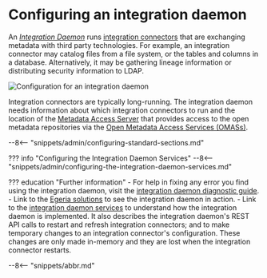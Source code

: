 <!-- SPDX-License-Identifier: CC-BY-4.0 -->
<!-- Copyright Contributors to the Egeria project. -->

# Configuring an integration daemon

An [*Integration Daemon*](/concepts/integration-daemon) runs [integration connectors](/concepts/integraton-connector) that are exchanging metadata with third party technologies.  For example, an integration connector may catalog files from a file system, or the tables and columns in a database.  Alternatively, it may be gathering lineage information or distributing security information to LDAP.

![Configuration for an integration daemon](/concepts/integration-daemon.svg)

Integration connectors are typically long-running.  The integration daemon needs information about which integration connectors to run and the location of the [Metadata Access Server](/concepts/metadata-access-server) that provides access to the open metadata repositories via the [Open Metadata Access Services (OMASs)](/services/omas).  

--8<-- "snippets/admin/configuring-standard-sections.md"

??? info "Configuring the Integration Daemon Services"
    --8<-- "snippets/admin/configuring-the-integration-daemon-services.md"


??? education "Further information"
    - For help in fixing any error you find using the integration daemon, visit the [integration daemon diagnostic guide](/guides/diagnostic/integration-daemon-diagnostic-guide).
    - Link to the [Egeria solutions](/patterns/metadata-integration) to see the integration daemon in action.
    - Link to the [integration daemon services](/services/integration-daemon-services) to understand how the integration daemon is implemented.  It also describes the integration daemon's REST API calls to restart and refresh integration connectors; and to make temporary changes to an integration connector's configuration.  These changes are only made in-memory and they are lost when the integration connector restarts. 


--8<-- "snippets/abbr.md"
